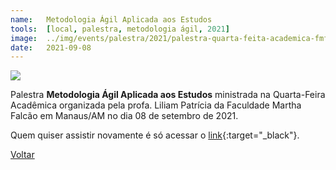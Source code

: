 ```yaml
---
name:  	Metodologia Ágil Aplicada aos Estudos
tools: 	[local, palestra, metodologia ágil, 2021]
image: 	../img/events/palestra/2021/palestra-quarta-feita-academica-fmf-metodologia-agil-ensino.png
date: 	2021-09-08
---
```


![](../img/events/palestra/2021/palestra-quarta-feita-academica-fmf-metodologia-agil-ensino.png)

Palestra **Metodologia Ágil Aplicada aos Estudos** ministrada na Quarta-Feira Acadêmica organizada pela profa. Liliam Patrícia da Faculdade Martha Falcão em Manaus/AM no dia 08 de setembro de 2021.

Quem quiser assistir novamente é só acessar o [link][youtube]{:target="_black"}.


[youtube]: https://youtu.be/d7Mdtw5tKyc


<p class="text-center">
	<a class="btn btn-outline-primary mt-1" href="{{ site.baseurl }}/events/">Voltar</a>
</p>
